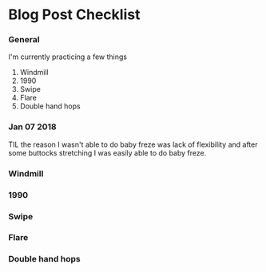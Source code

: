 # Blog Post Checklist

### General

I'm currently practicing a few things

1. Windmill
2. 1990
3. Swipe
4. Flare
5. Double hand hops


### Jan 07 2018

TIL the reason I wasn't able to do baby freze was lack of flexibility and after some buttocks stretching I was easily able to do baby freze. 




### Windmill



### 1990

### Swipe

### Flare

### Double hand hops

